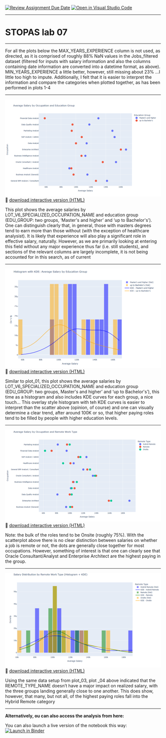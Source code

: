 [![Review Assignment Due Date](https://classroom.github.com/assets/deadline-readme-button-22041afd0340ce965d47ae6ef1cefeee28c7c493a6346c4f15d667ab976d596c.svg)](https://classroom.github.com/a/adq3qMON)
[![Open in Visual Studio Code](https://classroom.github.com/assets/open-in-vscode-2e0aaae1b6195c2367325f4f02e2d04e9abb55f0b24a779b69b11b9e10269abc.svg)](https://classroom.github.com/online_ide?assignment_repo_id=18917615&assignment_repo_type=AssignmentRepo)

___

# STOPAS lab 07
___

For all the plots below the MAX_YEARS_EXPERIENCE column is not used, as directed, as it is comprised of roughly 88% NaN values in the Jobs_filtered dataset (filtered for inputs with salary information and also the columns containing date information are converted into a datetime format, as above). MIN_YEARS_EXPERIENCE a little better, however, still missing about 23% ...I little too high to impute. Additionally, I felt that it is easier to interpret the information and compare the categories when plotted together, as has been performed in plots 1-4

___

![Plot 01](output/plot_01.png)  
🔗 [download interactive version (HTML)](output/plot_01.html)

This plot shows the average salaries by LOT_V6_SPECIALIZED_OCCUPATION_NAME and education group (EDU_GROUP: two groups, ‘Master's and higher’ and ‘up to Bachelor's’). One can distinguish clearly that, in general, those with masters degrees tend to earn more than those without (with the exception of healthcare analysist). It is likely that experience will also play a significant role in effective salary, naturally. However, as we are primarily looking at entering this field without any major experience thus far (i.e. still students), and sections of the relevant columns are largely incomplete, it is not being accounted for in this search, as of current

---

![Plot 02](output/plot_02.png)  
🔗 [download interactive version (HTML)](output/plot_02.html)

Similar to plot_01, this plot shows the average salaries by LOT_V6_SPECIALIZED_OCCUPATION_NAME and education group (EDU_GROUP: two groups, Master's and higher’ and ‘up to Bachelor's’), this time as a histogram and also includes KDE curves for each group, a nice touch... This overlay style histogram with teh KDE curves is easier to interpret than the scatter above (opinion, of course) and one can visually determine a clear trend, after around 100K or so, that higher paying roles tend to be filled by people with higher education levels.

___

![Plot 03](output/plot_03.png)  
🔗 [download interactive version (HTML)](output/plot_03.html)

Note: the bulk of the roles tend to be Onsite (roughly 75%). With the scatterplot above there is no clear distinction between salaries on whether a job is remote or not, the dots are generally close together for most occupations. However, something of interest is that one can clearly see that Oracle Consultant/Analyst and Enterprise Architect are the highest paying in the group.

---

![Plot 04](output/plot_04.png)  
🔗 [download interactive version (HTML)](output/plot_04.html)

Using the same data setup from plot_03, plot _04 above indicated that the REMOTE_TYPE_NAME doesn’t have a major impact on realized salary, with the three groups landing generally close to one another. This does show, however, that many, but not all, of the highest paying roles fall into the Hybrid Remote category

___

__Alternatively, ou can also access the analysis from here:__

You can also launch a live version of the notebook this way:<br>
[![Launch in Binder](https://mybinder.org/badge_logo.svg)](https://mybinder.org/v2/gh/jtstopas/mod04-lab02-lab-binder-stopas/HEAD?filepath=STOPAS_mod04_lab02.ipynb)

